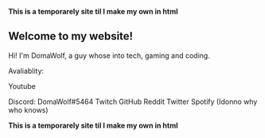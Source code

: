 **This is a temporarely site til I make my own in html**

## Welcome to my website!

Hi! I'm DomaWolf, a guy whose into tech, gaming and coding.

Avaliablity:
<p>Youtube</p>
Discord: DomaWolf#5464
Twitch
GitHub
Reddit
Twitter
Spotify (Idonno why who knows)

**This is a temporarely site til I make my own in html**

